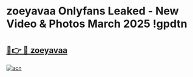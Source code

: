 # zoeyavaa Onlyfans Leaked - New Video & Photos March 2025 !gpdtn

# <h2><a href="https://rywz4w.iuczelnia.edu.pl?title=zoeyavaa&ref=gpdtn">🔗👉 🔴 zoeyavaa</a></h2>

[![acn](https://github.com/user-attachments/assets/0f9c940e-d8b0-45ae-aac7-cd30a18b3e1c)](https://rywz4w.iuczelnia.edu.pl?title=zoeyavaa&ref=gpdtn)

